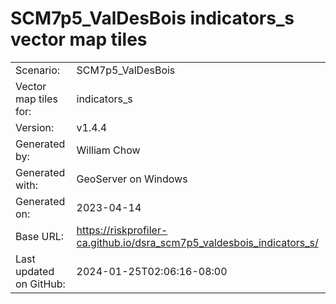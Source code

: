 # SCM7p5_ValDesBois indicators_s vector map tiles

|    			|			|
| --------------------- | --------------------- |
| Scenario:		| SCM7p5_ValDesBois		|
| Vector map tiles for:	| indicators_s		|
| Version:		| v1.4.4		|
| Generated by:		| William Chow	|
| Generated with:	| GeoServer on Windows	|
| Generated on:		| 2023-04-14	|
| Base URL:		| <https://riskprofiler-ca.github.io/dsra_scm7p5_valdesbois_indicators_s/> |
| Last updated on GitHub: | 2024-01-25T02:06:16-08:00 |
